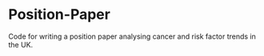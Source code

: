 # Position-Paper
Code for writing a position paper analysing cancer and risk factor trends in the UK.
